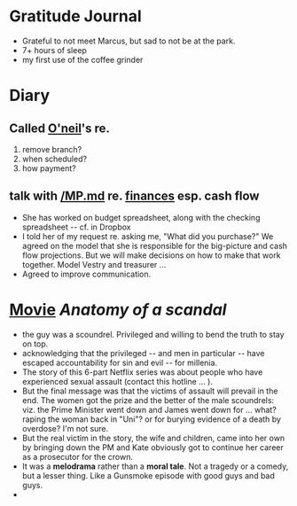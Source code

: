 # Gratitude Journal 

- Grateful to not meet Marcus, but sad to not be at the park.
- 7+ hours of sleep
- my first use of the coffee grinder

# Diary 

## Called [O'neil](/O'neil.md)'s re. 
1. remove branch?
2. when scheduled?
3. how payment?

## talk with [/MP.md](/MP.md) re. [finances](/finances.md) esp. cash flow

- She has worked on budget spreadsheet, along with the checking spreadsheet -- cf. in Dropbox
- I told her of my request re. asking me, "What did you purchase?" We agreed on the model that she is responsible for the big-picture and cash flow projections. But we will make decisions on how to make that work together. Model Vestry and treasurer …
- Agreed to improve communication.

# [Movie](/Movie.md) *Anatomy of a scandal*

- the guy was a scoundrel. Privileged and willing to bend the truth to stay on top. 
- acknowledging that the privileged -- and men in particular -- have escaped accountability for sin and evil -- for millenia.
- The story of this 6-part Netflix series was about people who have experienced sexual assault (contact this hotline … ). 
- But the final message was that the victims of assault will prevail in the end. The women got the prize and the better of the male scoundrels: viz. the Prime Minister went down and James went down for … what? raping the woman back in "Uni"? or for burying evidence of a death by overdose? I'm not sure.
- But the real victim in the story, the wife and children, came into her own by bringing down the PM and Kate obviously got to continue her career as a prosecutor for the crown. 
- It was a **melodrama** rather than a **moral tale**. Not a tragedy or a comedy, but a lesser thing. Like a Gunsmoke episode with good guys and bad guys.
-
